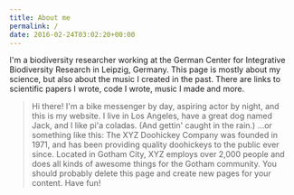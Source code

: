 ```yaml
---
title: About me
permalink: /
date: 2016-02-24T03:02:20+00:00
---
```

I'm a biodiversity researcher working at the German Center for Integrative Biodiversity Research in Leipzig, Germany. This page is mostly about my science, but also about the music I created in the past. There are links to scientific papers I wrote, code I wrote, music I made and more.   
> Hi there! I'm a bike messenger by day, aspiring actor by night, and this is my website. I live in Los Angeles, have a great dog named Jack, and I like pi'a coladas. (And gettin' caught in the rain.)
...or something like this:
> The XYZ Doohickey Company was founded in 1971, and has been providing quality doohickeys to the public ever since. Located in Gotham City, XYZ employs over 2,000 people and does all kinds of awesome things for the
Gotham community.
You should probably delete this page and create new pages for your content. Have fun!